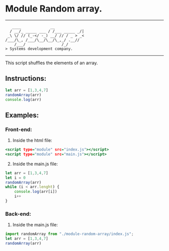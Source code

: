# Module Random array.

----

```console
   ____             __             
  / __/_ _____ ___ / /___ _____ _/|
 _\ \/ // (_-</ -_) __/ // / _ > _<
/___/\_, /___/\__/\__/\_,_/ .__//  
    /___/                /_/       
> Systems development company.
```

----


This script shuffles the elements of an array.


## Instructions:

```javascript
let arr = [1,3,4,7]
randomArray(arr)
console.log(arr)
```

## Examples:

### Front-end:

1. Inside the html file:

```htm
<script type="module" src="index.js"></script>
<script type="module" src="main.js"></script>
```

2. Inside the main.js file:

```javascript
let arr = [1,3,4,7]
let i = 0
randomArray(arr)
while (i < arr.lenght) {
    console.log(arr[i])
    i++
}
```

### Back-end:

1. Inside the main.js file:

```javascript
import randomArray from "./module-random-array/index.js";
let arr = [1,3,4,7]
randomArray(arr)
```